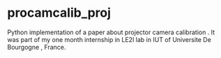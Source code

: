 # procamcalib_proj

Python implementation of a paper about projector camera calibration . 
It was part of my one month internship in LE2I lab in IUT of Universite De Bourgogne , France.
